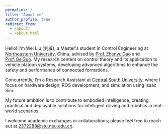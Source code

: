 ```yaml
---
permalink: /
title: "About me"
author_profile: true
redirect_from: 
  - /about/
  - /about.html
---
```


Hello! I'm Wei Liu (刘威), a Master's student in Control Engineering at [Northeastern University](https://www.neu.edu.cn/), China, advised by [Prof. Zhenyu Gao](https://graduate.neuq.edu.cn/info/1136/3299.htm) and [Prof. Ge Guo](https://graduate.neuq.edu.cn/info/1402/5316.htm). My research centers on control theory and its application to vehicle platoon systems, developing advanced algorithms to enhance the safety and performance of connected formations.

Concurrently, I'm a Research Assistant at [Central South University](https://www.csu.edu.cn/), where I focus on hardware design, ROS development, and simulation using Isaac Sim.

My future ambition is to contribute to embodied intelligence, creating practical and deployable solutions for intelligent driving and robotics in real-world scenarios.

I welcome academic exchanges or collaborations; please feel free to reach out at [2372288@stu.neu.edu.cn](mailto:2372288@stu.neu.edu.cn).






